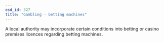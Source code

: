 ```yaml
---
esd_id: 327
title: "Gambling - betting machines"
---
```


A local authority may incorporate certain conditions into betting or casino premises licences regarding betting machines.

